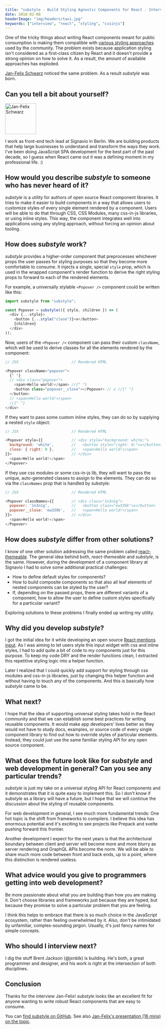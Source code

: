 ```yaml
---
title: "substyle - Build Styling Agnostic Components for React - Interview with Jan-Felix Schwarz"
date: 2018-02-08
headerImage: "img/headers/taxi.jpg"
keywords: ["interview", "react", "styling", "cssinjs"]
---
```


One of the tricky things about writing React components meant for public consumption is making them compatible with [various styling approaches](react/advanced-techniques/styling-react/) used by the community. The problem exists because application styling isn't considered as a first-class citizen by React and it doesn't provide a strong opinion on how to solve it. As a result, the amount of available approaches has exploded.

[Jan-Felix Schwarz](https://twitter.com/jfschwarz) noticed the same problem. As a result _substyle_ was born.

## Can you tell a bit about yourself?

<p>
<span class="author">
  <img src="https://www.gravatar.com/avatar/043c2f73dd7c170c8e616a8d87471b14?s=200" alt="Jan-Felix Schwarz" class="author" width="100" height="100" />
</span>

I work as front-end tech lead at Signavio in Berlin. We are building products that help large businesses to understand and transform the ways they work. I've been doing JavaScript SPA development for the best part of the past decade, so I guess when React came out it was a defining moment in my professional life. :)

</p>

## How would you describe _substyle_ to someone who has never heard of it?

_substyle_ is a utility for authors of open source React component libraries. It tries to make it easier to build components in a way that allows users to customize styles of every single element rendered by a component. Users will be able to do that through CSS, CSS Modules, many css-in-js libraries, or using inline styles. This way, the component integrates well into applications using any styling approach, without forcing an opinion about tooling.

## How does _substyle_ work?

_substyle_ provides a higher-order component that preprocesses whichever props the user passes for styling purposes so that they become more comfortable to consume. It injects a single, special `style` prop, which is used in the wrapped component's render function to derive the right styling props to forward to each of the rendered elements.

For example, a universally stylable `<Popover />` component could be written like this:

```javascript
import substyle from "substyle";

const Popover = substyle(({ style, children }) => (
  <div {...style}>
    <button {...style("close")}>x</button>
    {children}
  </div>
));
```

Now, users of the `<Popover />` component can pass their custom `className`, which will be used to derive classes for all the elements rendered by the component:

```javascript
// JSX                        // Rendered HTML

<Popover className="popover">
  {" "}
  // <div class="popover">
    <span>Hello world!</span> //{" "}
    <button class="popover__close"></Popover> // x //{" "}
  </button>
  // <span>Hello world!</span>
  //{" "}
</div>
```

If they want to pass some custom inline styles, they can do so by supplying a nested `style` object:

```javascript
// JSX                        // Rendered HTML

<Popover style={{             // <div style="background: white;">
  background: 'white',        //   <button style="right: 0;">x</button>
  close: { right: 0 },        //   <span>Hello world!</span>
}}>                           // </div>
  <span>Hello world!</span>
</Popover>
```

If they use css modules or some css-in-js lib, they will want to pass the unique, auto-generated classes to assign to the elements. They can do so via the `classNames` prop that is handled by substyle:

```javascript
// JSX                        // Rendered HTML

<Popover classNames={{        // <div class="1n3n1g">
  popover: '1n3n1g',          //   <button class="ew339k">x</button>
  popover__close: 'ew339k',   //   <span>Hello world!</span>
}}>                           // </div>
  <span>Hello world!</span>
</Popover>
```

## How does _substyle_ differ from other solutions?

I know of one other solution addressing the same problem called [react-themeable](https://github.com/markdalgleish/react-themeable). The general idea behind both, _react-themeable_ and _substyle_, is the same. However, during the development of a component library at Signavio I had to solve some additional practical challenges:

- How to define default styles for components?
- How to build composite components so that also all leaf elements of nested components can be styled by the user?
- If, depending on the passed props, there are different variants of a component, how to allow the user to define custom styles specifically for a particular variant?

Exploring solutions to these problems I finally ended up writing my utility.

## Why did you develop _substyle_?

I got the initial idea for it while developing an open source [React mentions input](https://github.com/effektif/react-mentions). As I was aiming to let users style this input widget with css and inline styles, I had to add quite a bit of code to my components just for this purpose. To keep my code DRY and the render functions clean, I extracted this repetitive styling logic into a helper function.

Later I realized that I could quickly add support for styling through css modules and css-in-js libraries, just by changing this helper function and without having to touch any of the components. And this is basically how _substyle_ came to be.

## What next?

I hope that the idea of supporting universal styling takes hold in the React community and that we can establish some best practices for writing reusable components. It would make app developers' lives better as they would not have to study docs, examples, or source code of every single component library to find out how to override styles of particular elements. Instead, they could just use the same familiar styling API for any open source component.

## What does the future look like for _substyle_ and web development in general? Can you see any particular trends?

_substyle_ is just my take on a universal styling API for React components and it demonstrates that it is quite easy to implement this. So I don't know if _substyle_ as a library will have a future, but I hope that we will continue the discussion about the styling of reusable components.

For web development in general, I see much more fundamental trends: One hot topic is the shift from frameworks to compilers. I believe this idea has enormous potential and it's exciting to see projects like Prepack and svelte pushing forward this frontier.

Another development I expect for the next years is that the architectural boundary between client and server will become more and more blurry as server rendering and GraphQL APIs become the norm. We will be able to share much more code between front and back ends, up to a point, where this distinction is rendered useless.

## What advice would you give to programmers getting into web development?

Be more passionate about what you are building than how you are making it. Don't choose libraries and frameworks just because they are hyped, but because they promise to solve a particular problem that you are feeling.

I think this helps to embrace that there is so much choice in the JavaScript ecosystem, rather than feeling overwhelmed by it. Also, don't be intimidated by unfamiliar, complex-sounding jargon. Usually, it's just fancy names for simple concepts.

## Who should I interview next?

I dig the stuff Brent Jackson (@jxnblk) is building. He's both, a great programmer and designer, and his work is right at the intersection of both disciplines.

## Conclusion

Thanks for the interview Jan-Felix! _substyle_ looks like an excellent fit for anyone wanting to write robust React components that are easy to consume.

You can [find substyle on GitHub](https://github.com/jfschwarz/substyle). See also [Jan-Felix's presentation (16 mins) on the topic](https://www.youtube.com/watch?v=CKPzyeX7nyA).

